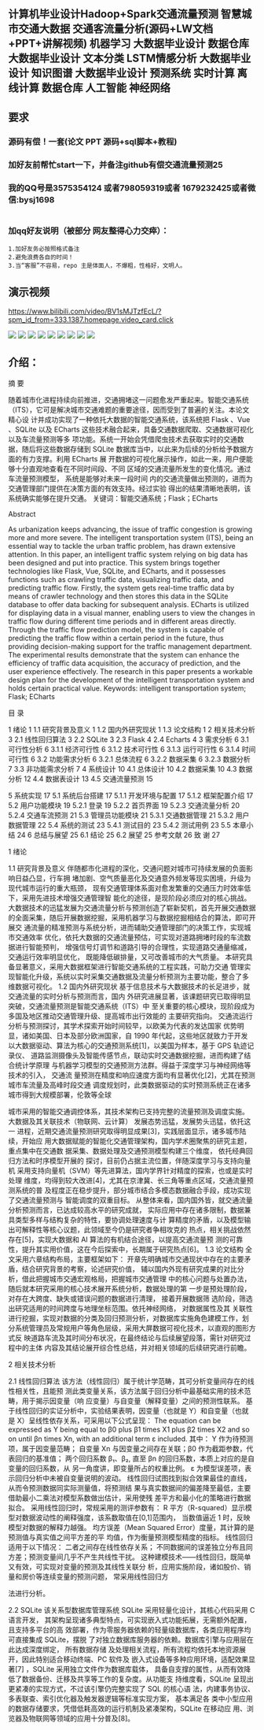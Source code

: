 ## 计算机毕业设计Hadoop+Spark交通流量预测 智慧城市交通大数据 交通客流量分析(源码+LW文档+PPT+讲解视频) 机器学习 大数据毕业设计 数据仓库 大数据毕业设计 文本分类 LSTM情感分析 大数据毕业设计 知识图谱 大数据毕业设计 预测系统 实时计算 离线计算 数据仓库 人工智能 神经网络

## 要求
### 源码有偿！一套(论文 PPT 源码+sql脚本+教程)

### 
### 加好友前帮忙start一下，并备注github有偿交通流量预测25
### 我的QQ号是3575354124 或者798059319或者 1679232425或者微信:bysj1698

# 

### 加qq好友说明（被部分 网友整得心力交瘁）：
    1.加好友务必按照格式备注
    2.避免浪费各自的时间！
    3.当“客服”不容易，repo 主是体面人，不爆粗，性格好，文明人。

## 演示视频

https://www.bilibili.com/video/BV1sMJTzfEcL/?spm_id_from=333.1387.homepage.video_card.click

![](1.png)
![](2.png)
![](3.png)
![](4.png)
![](5.png)
![](6.png)
![](7.png)
![](8.png)
![](9.png)


## 介绍：
   摘  要

随着城市化进程持续向前推进，交通拥堵这一问题愈发严重起来。智能交通系统 （ITS），它可是解决城市交通难题的重要途径，因而受到了普遍的关注。本论文精心设 计并成功实现了一种依托大数据的智能交通系统，该系统把 Flask 、Vue 、SQLite  以及 ECharts  这些技术融合起来，具备交通数据爬取、交通数据可视化以及车流量预测等多 项功能。系统一开始会凭借爬虫技术去获取实时的交通数据，随后将这些数据存储到 SQLite  数据库当中，以此来为后续的分析给予数据方面的有力支撑。利用 ECharts  展 开数据的可视化展示操作，如此一来，用户便能够十分直观地查看在不同时间段、不同 区域的交通流量所发生的变化情况。通过车流量预测模型， 系统是能够对未来一段时间 内的交通流量做出预测的，进而为交通管理部门提供在决策方面的有效支持。经过实验 得出的结果清晰地表明，该系统确实能够在提升交通。
关键词：智能交通系统；Flask；ECharts



Abstract

As urbanization keeps advancing, the issue of traffic congestion is growing more and more severe. The intelligent transportation system (ITS), being an essential way to tackle the urban traffic problem, has drawn extensive attention. In this paper, an intelligent traffic system relying on big data has been designed and put into practice. This system brings together technologies like Flask, Vue, SQLite, and ECharts, and it possesses functions such as crawling traffic data, visualizing traffic data, and predicting traffic flow. Firstly, the system gets real-time traffic data by means of crawler technology and then stores this data in the SQLite database to offer data backing for subsequent analysis. ECharts is utilized for displaying data in a visual manner, enabling users to view the changes in traffic flow during different time periods and in different areas directly. Through the traffic flow prediction model, the system is capable of predicting the traffic flow within a certain period in the future, thus providing decision-making support for the traffic management department. The experimental results demonstrate that the system can enhance the efficiency of traffic data acquisition, the accuracy of prediction, and the user experience effectively. The research in this paper presents a workable design plan for the development of the intelligent transportation system and holds certain practical value.
Keywords: intelligent transportation system; Flask; ECharts





目    录

1  绪论	 1
1.1  研究背景及意义	 1
1.2  国内外研究现状	 1
1.3  论文结构	 1
2  相关技术分析	 3
2.1  线性回归算法	 3
2.2 SQLite 	 3
2.3 Flask 	 4
2.4 Echarts 	 4
3  需求分析	 6
3.1  可行性分析	 6
3.1.1  经济可行性	 6
3.1.2  技术可行性	 6
3.1.3  运行可行性	 6
3.1.4  时间可行性	 6
3.2  功能需求分析	 6
3.2.1  总体流程	 6
3.2.2  数据采集	 6
3.2.3  数据分析	 7
3.3  非功能需求分析	 7
4  系统设计	 10
4.1  总体设计	 10
4.2  数据采集	 10
4.3  数据分析	 12
4.4  数据表设计	 13
4.5  交通流量预测	 15


5  系统实现	 17
5.1  系统后台搭建	 17
5.1.1  开发环境与配置	 17
5.1.2  框架配置介绍	 17
5.2  用户功能模块	 19
5.2.1  登录	 19
5.2.2  首页界面	 19
5.2.3  交通流量分析	 20
5.2.4  交通车流预测	 21
5.3  管理员功能模块	 21
5.3.1  交通数据管理	 21
5.3.2  用户数据管理	 22
5.4  系统的测试	 23
5.4.1  测试目的	 23
5.4.2  测试用例	 23
5.5  本章小结	 24
6  总结与展望	 25
6.1  结论	 25
6.2  展望	 25
参考文献	 26
致  谢	 27



1  绪论

1.1  研究背景及意义
伴随都市化进程的深化，交通问题对城市可持续发展的负面影响日益凸显，行车拥 堵加剧、空气质量恶化及交通意外频发等现实困境，升级为现代城市运行的重大瓶颈， 现有交通管理体系面对愈发繁重的交通压力时效率低下，采用先进技术增强交通管理智 能化的途径，是现阶段必须应对的核心挑战。
大数据技术的迅猛发展为交通流量分析与预测创造了崭新契机，首先开展交通数据 的全面采集，随后开展数据挖掘，采用机器学习与数据挖掘相结合的算法，即可开展交 通流量的精准预测与系统分析，进而辅助交通管理部门的决策工作，实现城市交通效率 优化，依托大数据的交通流量预估，可实现对道路拥堵时段的车流数据进行智能预判， 增强信号灯调节和道路引导的合理性，实现道路交通量缩减，交通运行效率明显优化， 既能降低碳排量，又可改善城市的大气质量。
本研究具备显著意义，采用大数据框架进行智能交通系统的工程实践，可助力交通 管理实现智能化升级，系统以实时采集交通数据及流量分析预测为主要功能，整合了多 维数据可视化。
1.2  国内外研究现状
基于信息技术与大数据技术的长足进步，就交通流量的实时分析与预测而言，国内 外研究进展显著，该课题研究已取得明显突破，交通流量预测是智能交通系统（ITS）中 至关重要的核心模块，现阶段成为多国及地区推动交通管理升级、提高城市出行效能的 主要研究指向。
交通流运行分析与预测探讨，其学术探索开始时间较早，以欧美为代表的发达国家 优势明显，诸如美国、日本及部分欧洲国家，自 1990 年代起，这些地区就致力于开发 以大数据驱动、算法为核心的交通预测系统[1]，以美国为样本，基于 GPS 轨迹记录仪、 道路监测摄像头及智能传感节点，联动实时交通数据挖掘，进而构建了结合统计学原理 与机器学习模型的交通预测方法群。得益于深度学习与神经网络等技术的引入， 交通流 量预测在精度和响应速度方面均有显著优化[2]，尤其在预测城市车流量及高峰时段交通 调度规划时，此类数据驱动的实时预测系统正在诸多城市得到大规模部署，伦敦等全球


城市采用的智能交通调控体系，其技术架构已支持完整的流量预测及调度实施。
大数据及其关联技术（物联网、云计算） 发展态势迅猛，发展势头迅猛，依托这一 进程，近期交通流量预测研究取得明显成果[3]，实践层面显示，诸多城市陆续，开始应 用大数据赋能的智能化交通管理架构，国内学术圈聚焦的研究主题，重点集中在交通数 据采集、数据处理及交通预测模型构建三个维度， 依托经典回归方法和时序模型开展的 探讨，目前仍占据主流位置，伴随深度学习与支持向量机
采用支持向量机（SVM）等先进算法，国内学界针对精度的探索，也或是实时处理 维度，均得到较大改进[4]，尤其在京津冀、长三角等重点区域，交通流量预测系统的普 及程度正在稳步提升，部分城市结合多模态数据融合手段，成功实现了交通流量预测与 智能调度的双重目标。
从整体来看，国内国外皆，就交通流量分析预测而言，已达成较高水平的研究成就， 实际应用中存在诸多限制，数据兼具类型多样与结构复杂的特性，要协调处理速度与计 算精度的矛盾，以及模型输出可解释性等核心议题，此领域至今仍是研究者争相攻克的 热点，相关挑战依然存在[5]，实现大数据和 AI 算法的有机结合途径，以提高交通流量预 测的可靠性，提升其实用价值，这在今后探索中，长期属于研究热点[6]。
1.3  论文结构
全文采用六章结构布局，主要框架如下：
开章先明确城市交通现状中存在的主要矛盾，结合研究背景的考察，论述研究价值， 辅以国内外现有研究成果的对比分析，借此把握城市交通宏观格局，把握城市交通管理 中的核心问题与处置办法，随后就本研究采用的核心技术展开系统分析，数据处理的第 一步是预处理阶段，对存在大跨度、缺失或错误问题的数据进行清理， 接着开展数据筛 选阶段，筛选出研究适用的时间跨度与地理坐标范围。依托神经网络， 对数据属性及其 关联性进行挖掘，实现对数据的分类及回归预测分析，对数据库实施角色建模工作，划 分系统管理员及常规用户等角色层级，采用大屏数据可视化技术，以直观的图形方式反 映道路车流及其时间分布状况，在最终结论与后续展望段落，需针对研究过程中的主体 内容及其结论展开综合性总结，并对相关领域的后续研究进行前瞻。



2  相关技术分析

2.1  线性回归算法
该方法（线性回归）属于统计学范畴，其可分析变量间存在的线性相关性，且能预 测此类变量关系，该方法属于回归分析中最基础实用的技术范畴，用于揭示因变量（响 应变量）与自变量（解释变量）之间的预测性联系。
基于线性回归的实证分析中，实验结果表明，因变量（也就是 Y）和自变量（也就 是 X）呈线性依存关系，可采用以下公式呈现：
The equation can be expressed as Y being equal to β0 plus β1 times X1 plus β2 times X2 and so on until βn times Xn, with an additional term ε included.
其中：
Y 作为待预测项，属于因变量范畴；
自变量 Xn  与因变量之间存在关联；β0 作为截距参数，代表回归的基准值；
两个回归系数 β₁、β₂, 直至 βn 的回归系数，本质上对应的是自变量的回归系数，从 另一角度讲，即变量所占的权重比例。
ε 为模型误差项，表示回归分析中未被自变量说明的波动。
线性回归试图找到拟合效果最佳的直线，从而令预测数据同实际测量值，将预测结 果与真实数据间的偏差降至最低，主要借助最小二乘法对模型系数做出估计，采用使残 差平方和最小化的策略进行数据拟合。
采用线性回归时，常规采用的测评参数有：
R 平方（R-squared）显示模型对数据波动性的阐释强度，该系数取值在[0,1]范围内， 当数值逼近 1 时，反映模型对数据的解释力越强。
均方误差（Mean Squared Error）度量，其计算的是预测值与真实值之间平方差的平 均值，作为衡量预测模型精度的指标。
线性回归适用于以下情况：
二者之间存在线性依存关系；
不同数据间的误差独立分布且同方差；预测变量间几乎不产生共线性干扰。
这种建模技术——线性回归，既简单又有效，可实现对变量的预测及其线性关联分 析，应用实施阶段，诸如股价、销量和房价等连续变量的预测问题， 常采用线性回归方


法进行分析。

2.2 SQLite
该关系型数据库管理系统 SQLite 采用轻量化设计，其核心代码采用 C 语言开发， 其架构呈现诸多典型特点，可实现嵌入式功能拓展，无需额外配置，且支持多平台的高 效部署，作为零服务器依赖的轻量级数据库，各类应用程序均可直接集成 SQLite，摆脱 了对独立数据库服务器的依赖。数据库引擎与应用层在此达成深度绑定， 所有数据存储 及处理相关流程，所有流程均依托本地资源展开，因此特别适合移动终端、PC  软件及 嵌入式设备等多种应用环境，适配效果显著[7] ，SQLite  采用独立文件作为数据库载体， 具备自支撑的属性，从而有效降低了数据备份、迁移及共享等工作的复杂度。从功能支 持维度看，SQLite 呈现出更紧凑的实现方式，不过该引擎仍完整实现了 SQL 的核心语 法，内建事务协议、多表联查、索引优化器及触发器逻辑等标准实现方案， 基本满足各 类中小型应用的数据存储要求，凭借低耗高效的运行机制及紧凑架构，SQLite 在移动应 用、浏览器及物联网等领域的应用十分普及[8]。

































